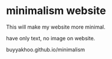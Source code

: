 # minimalism website
This will make my website more minimal.

have only text, no image on website.

buyyakhoo.github.io/minimalism
